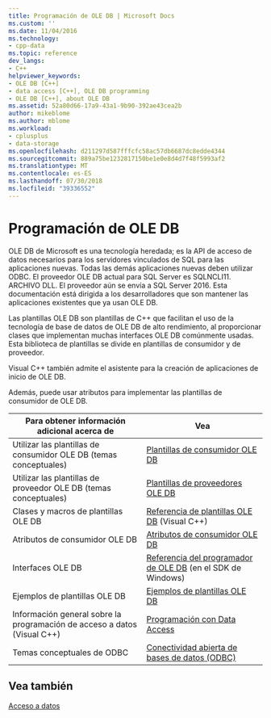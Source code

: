 ```yaml
---
title: Programación de OLE DB | Microsoft Docs
ms.custom: ''
ms.date: 11/04/2016
ms.technology:
- cpp-data
ms.topic: reference
dev_langs:
- C++
helpviewer_keywords:
- OLE DB [C++]
- data access [C++], OLE DB programming
- OLE DB [C++], about OLE DB
ms.assetid: 52a80d66-17a9-43a1-9b90-392ae43cea2b
author: mikeblome
ms.author: mblome
ms.workload:
- cplusplus
- data-storage
ms.openlocfilehash: d211297d587fffcfc58ac57db6687dc8edde4344
ms.sourcegitcommit: 889a75be1232817150be1e0e8d4d7f48f5993af2
ms.translationtype: MT
ms.contentlocale: es-ES
ms.lasthandoff: 07/30/2018
ms.locfileid: "39336552"
---
```

# <a name="ole-db-programming"></a>Programación de OLE DB
OLE DB de Microsoft es una tecnología heredada; es la API de acceso de datos necesarios para los servidores vinculados de SQL para las aplicaciones nuevas. Todas las demás aplicaciones nuevas deben utilizar ODBC. El proveedor OLE DB actual para SQL Server es SQLNCLI11. ARCHIVO DLL. El proveedor aún se envía a SQL Server 2016. Esta documentación está dirigida a los desarrolladores que son mantener las aplicaciones existentes que ya usan OLE DB.
  
 Las plantillas OLE DB son plantillas de C++ que facilitan el uso de la tecnología de base de datos de OLE DB de alto rendimiento, al proporcionar clases que implementan muchas interfaces OLE DB comúnmente usadas. Esta biblioteca de plantillas se divide en plantillas de consumidor y de proveedor.  
  
 Visual C++ también admite el asistente para la creación de aplicaciones de inicio de OLE DB.  
  
 Además, puede usar atributos para implementar las plantillas de consumidor de OLE DB.  
  
|Para obtener información adicional acerca de|Vea|  
|-------------------------|---------|  
|Utilizar las plantillas de consumidor OLE DB (temas conceptuales)|[Plantillas de consumidor OLE DB](../../data/oledb/ole-db-consumer-templates-cpp.md)|  
|Utilizar las plantillas de proveedor OLE DB (temas conceptuales)|[Plantillas de proveedores OLE DB](../../data/oledb/ole-db-provider-templates-cpp.md)|  
|Clases y macros de plantillas OLE DB|[Referencia de plantillas OLE DB](../../data/oledb/ole-db-templates.md) (Visual C++)|  
|Atributos de consumidor OLE DB|[Atributos de consumidor OLE DB](../../windows/ole-db-consumer-attributes.md)|  
|Interfaces OLE DB|[Referencia del programador de OLE DB](https://msdn.microsoft.com/library/ms713643.aspx) (en el SDK de Windows)|  
|Ejemplos de plantillas OLE DB|[Ejemplos de plantillas OLE DB](http://msdn.microsoft.com/08958863-0b5f-41ad-ae99-fca7440c553c)| 
|Información general sobre la programación de acceso a datos (Visual C++)|[Programación con Data Access](../../data/data-access-programming-mfc-atl.md)|  
|Temas conceptuales de ODBC|[Conectividad abierta de bases de datos (ODBC)](../../data/odbc/open-database-connectivity-odbc.md)|  

## <a name="see-also"></a>Vea también  
 [Acceso a datos](../data-access-in-cpp.md)